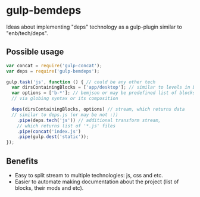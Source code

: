 # gulp-bemdeps
Ideas about implementing "deps" technology as a gulp-plugin similar to "enb/tech/deps".

## Possible usage

```javascript
var concat = require('gulp-concat');
var deps = require('gulp-bemdeps');

gulp.task('js', function () { // could be any other tech
  var dirsContainingBlocks = ['app/desktop']; // similar to levels in BEM terminology
  var options = ['b-*']; // bemjson or may be predefined list of blocks
  // via globing syntax or its composition

  deps(dirsContainingBlocks, options) // stream, which returns data
  // similar to deps.js (or may be not :))
    .pipe(deps.tech('js')) // additional transform stream,
    // which returns list of '*.js' files
    .pipe(concat('index.js')
    .pipe(gulp.dest('static'));
});
```

## Benefits

- Easy to split stream to multiple technologies: js, css and etc.
- Easier to automate making documentation about the project (list of blocks, their mods and etc).

